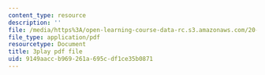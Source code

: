 ```yaml
---
content_type: resource
description: ''
file: /media/https%3A/open-learning-course-data-rc.s3.amazonaws.com/20-020-introduction-to-biological-engineering-design-spring-2009/9149aaccb969261a695cdf1ce35b0871_uyNj56g5rHY.pdf
file_type: application/pdf
resourcetype: Document
title: 3play pdf file
uid: 9149aacc-b969-261a-695c-df1ce35b0871
---
```

